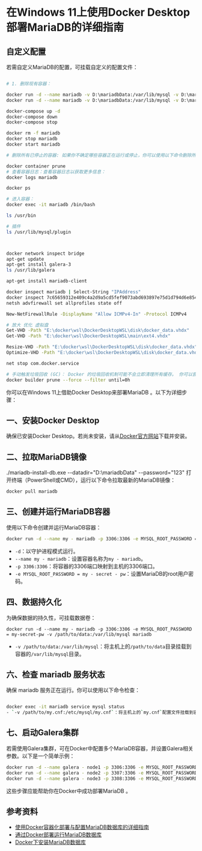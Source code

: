 # 在Windows 11上使用Docker Desktop部署MariaDB的详细指南

## 自定义配置

若需自定义MariaDB的配置，可挂载自定义的配置文件：

```bash

# 1. 删除现有容器：

docker run -d --name mariadb -v D:\mariadbData:/var/lib/mysql -v D:\mariadbData\my.ini:/etc/mysql/my.cnf -p 3306:3306 mariadb
docker run -d --name mariadb -v D:\mariadbData:/var/lib/mysql -v D:\mariadbData\my.ini:/etc/mysql/my.cnf -p 99:3306 mariadb

docker-compose up -d
docker-compose down
docker-compose stop

docker rm -f mariadb
docker stop mariadb
docker start mariadb

# 删除所有已停止的容器: 如果你不确定哪些容器正在运行或停止，你可以使用以下命令删除所有已停止的容器：

docker container prune
# 查看容器日志：查看容器日志以获取更多信息：
docker logs mariadb

docker ps

# 进入容器：
docker exec -it mariadb /bin/bash

ls /usr/bin

# 插件
ls /usr/lib/mysql/plugin



docker network inspect bridge
apt-get update
apt-get install galera-3
ls /usr/lib/galera

apt-get install mariadb-client

docker inspect mariadb | Select-String "IPAddress"
docker inspect 7c65659312e409c4a2d9a5cd5fef9073abd693897e75d1d794d6e8546efc6fd5 | Select-String -Pattern "IPAddress"
netsh advfirewall set allprofiles state off

New-NetFirewallRule -DisplayName "Allow ICMPv4-In" -Protocol ICMPv4

# 放大 优化 虚拟盘
Get-VHD -Path "E:\docker\wsl\DockerDesktopWSL\disk\docker_data.vhdx"
Get-VHD -Path "E:\docker\wsl\DockerDesktopWSL\main\ext4.vhdx"

Resize-VHD -Path "E:\docker\wsl\DockerDesktopWSL\disk\docker_data.vhdx" -SizeBytes 5TB
Optimize-VHD -Path "E:\docker\wsl\DockerDesktopWSL\disk\docker_data.vhdx"

net stop com.docker.service

# 手动触发垃圾回收 (GC)： Docker 的垃圾回收机制可能不会立即清理所有缓存。 你可以尝试运行以下命令来手动触发垃圾回收：
docker builder prune --force --filter until=0h

```

你可以在Windows 11上借助Docker Desktop来部署MariaDB 。以下为详细步骤：

## 一、安装Docker Desktop

确保已安装Docker Desktop。若尚未安装，请从[Docker官方网站](https://www.docker.com/products/docker-desktop/)下载并安装。

## 二、拉取MariaDB镜像

./mariadb-install-db.exe --datadir="D:\mariadbData" --password="123"
打开终端（PowerShell或CMD），运行以下命令拉取最新的MariaDB镜像：

```bash
docker pull mariadb
```

## 三、创建并运行MariaDB容器

使用以下命令创建并运行MariaDB容器：

```bash
docker run -d --name my - mariadb -p 3306:3306 -e MYSQL_ROOT_PASSWORD = my - secret - pw mariadb
```

- `-d`：以守护进程模式运行。
- `--name my - mariadb`：设置容器名称为`my - mariadb`。
- `-p 3306:3306`：将容器的3306端口映射到主机的3306端口。
- `-e MYSQL_ROOT_PASSWORD = my - secret - pw`：设置MariaDB的root用户密码。

## 四、数据持久化

为确保数据的持久性，可挂载数据卷：

```bash[[]]
docker run -d --name my - mariadb -p 3306:3306 -e MYSQL_ROOT_PASSWORD = my-secret-pw -v /path/to/data:/var/lib/mysql mariadb
```

- `-v /path/to/data:/var/lib/mysql`：将主机上的`/path/to/data`目录挂载到容器的`/var/lib/mysql`目录。

## 六、检查 mariadb 服务状态

确保 mariadb 服务正在运行。你可以使用以下命令检查：

```bash

docker exec -it mariadb service mysql status
- `-v /path/to/my.cnf:/etc/mysql/my.cnf`：将主机上的`my.cnf`配置文件挂载到容器的`/etc/mysql/my.cnf`位置。
```

## 七、启动Galera集群

若需使用Galera集群，可在Docker中配置多个MariaDB容器，并设置Galera相关参数。以下是一个简单示例：

```bash
docker run -d --name galera - node1 -p 3306:3306 -e MYSQL_ROOT_PASSWORD = my - secret - pw -e WSREP_CLUSTER_ADDRESS = "gcomm://node1_ip,node2_ip,node3_ip" mariadb
docker run -d --name galera - node2 -p 3307:3306 -e MYSQL_ROOT_PASSWORD = my - secret - pw -e WSREP_CLUSTER_ADDRESS = "gcomm://node1_ip,node2_ip,node3_ip" mariadb
docker run -d --name galera - node3 -p 3308:3306 -e MYSQL_ROOT_PASSWORD = my - secret - pw -e WSREP_CLUSTER_ADDRESS = "gcomm://node1_ip,node2_ip,node3_ip" mariadb
```

这些步骤应能帮助你在Docker中成功部署MariaDB 。

## 参考资料

- [使用Docker容器化部署与配置MariaDB数据库的详细指南](https://www.oryoy.com/news/shi-yong-docker-rong-qi-hua-bu-shu-yu-pei-zhi-mariadb-shu-yu-pei-zhi-mariadb-shu-ju-ku-de-xiang-xi-zhi-nan.html)
- [通过Docker部署运行MariaDB数据库](https://www.wbolt.com/mariadb-docker.html)
- [Docker下安装MariaDB数据库](https://www.oryoy.com/news/yi-zhao-zhang-wo-mariadb-zhi-jie-an-zhuang-yu-docker-bu-shu-quan-gong-lve.html)
